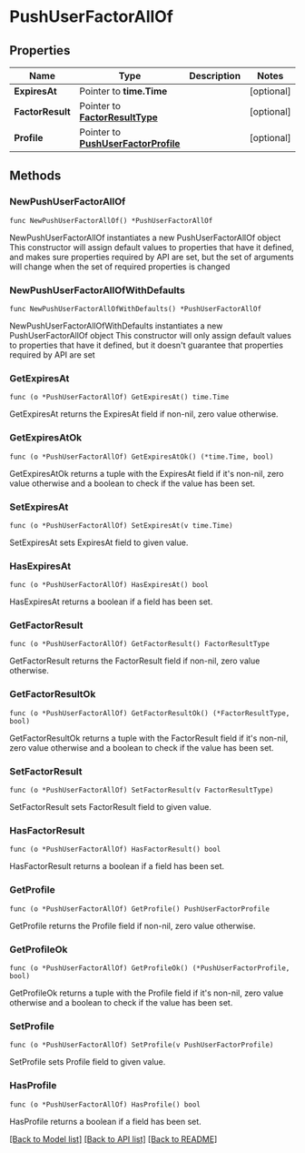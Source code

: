 # PushUserFactorAllOf

## Properties

Name | Type | Description | Notes
------------ | ------------- | ------------- | -------------
**ExpiresAt** | Pointer to **time.Time** |  | [optional] 
**FactorResult** | Pointer to [**FactorResultType**](FactorResultType.md) |  | [optional] 
**Profile** | Pointer to [**PushUserFactorProfile**](PushUserFactorProfile.md) |  | [optional] 

## Methods

### NewPushUserFactorAllOf

`func NewPushUserFactorAllOf() *PushUserFactorAllOf`

NewPushUserFactorAllOf instantiates a new PushUserFactorAllOf object
This constructor will assign default values to properties that have it defined,
and makes sure properties required by API are set, but the set of arguments
will change when the set of required properties is changed

### NewPushUserFactorAllOfWithDefaults

`func NewPushUserFactorAllOfWithDefaults() *PushUserFactorAllOf`

NewPushUserFactorAllOfWithDefaults instantiates a new PushUserFactorAllOf object
This constructor will only assign default values to properties that have it defined,
but it doesn't guarantee that properties required by API are set

### GetExpiresAt

`func (o *PushUserFactorAllOf) GetExpiresAt() time.Time`

GetExpiresAt returns the ExpiresAt field if non-nil, zero value otherwise.

### GetExpiresAtOk

`func (o *PushUserFactorAllOf) GetExpiresAtOk() (*time.Time, bool)`

GetExpiresAtOk returns a tuple with the ExpiresAt field if it's non-nil, zero value otherwise
and a boolean to check if the value has been set.

### SetExpiresAt

`func (o *PushUserFactorAllOf) SetExpiresAt(v time.Time)`

SetExpiresAt sets ExpiresAt field to given value.

### HasExpiresAt

`func (o *PushUserFactorAllOf) HasExpiresAt() bool`

HasExpiresAt returns a boolean if a field has been set.

### GetFactorResult

`func (o *PushUserFactorAllOf) GetFactorResult() FactorResultType`

GetFactorResult returns the FactorResult field if non-nil, zero value otherwise.

### GetFactorResultOk

`func (o *PushUserFactorAllOf) GetFactorResultOk() (*FactorResultType, bool)`

GetFactorResultOk returns a tuple with the FactorResult field if it's non-nil, zero value otherwise
and a boolean to check if the value has been set.

### SetFactorResult

`func (o *PushUserFactorAllOf) SetFactorResult(v FactorResultType)`

SetFactorResult sets FactorResult field to given value.

### HasFactorResult

`func (o *PushUserFactorAllOf) HasFactorResult() bool`

HasFactorResult returns a boolean if a field has been set.

### GetProfile

`func (o *PushUserFactorAllOf) GetProfile() PushUserFactorProfile`

GetProfile returns the Profile field if non-nil, zero value otherwise.

### GetProfileOk

`func (o *PushUserFactorAllOf) GetProfileOk() (*PushUserFactorProfile, bool)`

GetProfileOk returns a tuple with the Profile field if it's non-nil, zero value otherwise
and a boolean to check if the value has been set.

### SetProfile

`func (o *PushUserFactorAllOf) SetProfile(v PushUserFactorProfile)`

SetProfile sets Profile field to given value.

### HasProfile

`func (o *PushUserFactorAllOf) HasProfile() bool`

HasProfile returns a boolean if a field has been set.


[[Back to Model list]](../README.md#documentation-for-models) [[Back to API list]](../README.md#documentation-for-api-endpoints) [[Back to README]](../README.md)


